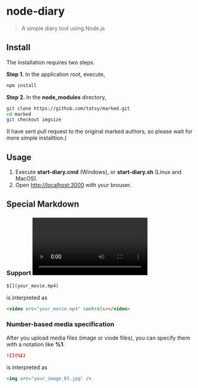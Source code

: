 node-diary
===

> A simple diary tool using Node.js

## Install

The installation requires two steps.

__Step 1.__ In the application root, execute,
```bash
npm install
```

__Step 2.__ In the __node_modules__ directory,
```bash
git clone https://github.com/tatsy/marked.git
cd marked
git checkout imgsize
```

(I have sent pull request to the original marked authors, so please wait for more simple installtion.)

## Usage

1. Execute **start-diary.cmd** (Windows), or **start-diary.sh** (Linux and MacOS).
2. Open [http://localhost:3000]() with your brouser.

## Special Markdown

### Support <video> tag

```markdown
$[](your_movie.mp4)
```

is interpreted as

```html
<video src="your_movie.mp4" controls></video>
```
### Number-based media specification

After you upload media files (image or viode files), you can specify them with a notation like __%1__.

```markdown
![](%1)
```

is interpreted as

```html
<img src="your_image_01.jpg" />
```
